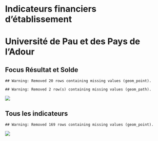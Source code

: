 Indicateurs financiers d’établissement
================

# Université de Pau et des Pays de l’Adour

## Focus Résultat et Solde

    ## Warning: Removed 20 rows containing missing values (geom_point).

    ## Warning: Removed 2 row(s) containing missing values (geom_path).

![](/home/julien/repo/cpesr/RFC/Finances/Etablissements/université_de_pau_et_des_pays_de_l_adour_files/figure-gfm/etab.focus-1.png)<!-- -->

## Tous les indicateurs

    ## Warning: Removed 169 rows containing missing values (geom_point).

![](/home/julien/repo/cpesr/RFC/Finances/Etablissements/université_de_pau_et_des_pays_de_l_adour_files/figure-gfm/etab-1.png)<!-- -->
